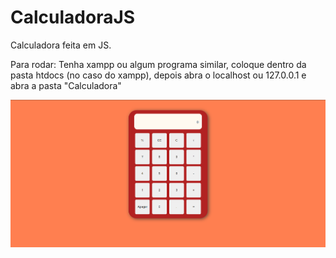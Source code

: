 # CalculadoraJS
Calculadora feita em JS.

Para rodar:
Tenha xampp ou algum programa similar, coloque dentro da pasta htdocs (no caso do xampp), depois abra o localhost ou 127.0.0.1 e abra a pasta "Calculadora"

![Alt text](/screenshots/calculadora.png?raw=true "Calculadora")